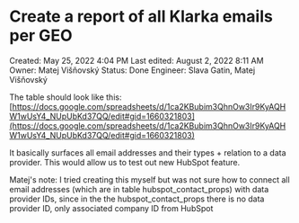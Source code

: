 # Create a report of all Klarka emails per GEO

Created: May 25, 2022 4:04 PM
Last edited: August 2, 2022 8:11 AM
Owner: Matej Višňovský
Status: Done
Engineer: Slava Gatin, Matej Višňovský

The table should look like this: 
[https://docs.google.com/spreadsheets/d/1ca2KBubim3QhnOw3Ir9KyAQHW1wUsY4_NUpUbKd37QQ/edit#gid=1660321803](https://docs.google.com/spreadsheets/d/1ca2KBubim3QhnOw3Ir9KyAQHW1wUsY4_NUpUbKd37QQ/edit#gid=1660321803)

It basically surfaces all email addresses and their types + relation to a data provider. This would allow us to test out new HubSpot feature. 

Matej's note: I tried creating this myself but was not sure how to connect all email addresses (which are in table hubspot_contact_props) with data provider IDs, since in the the hubspot_contact_props there is no data provider ID, only associated company ID from HubSpot